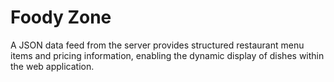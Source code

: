 # Foody Zone

A JSON data feed from the server provides structured restaurant menu items and pricing information, enabling the dynamic display of dishes within the web application.

